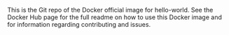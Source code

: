 This is the Git repo of the Docker official image for hello-world. See the Docker Hub page for the full readme on how to use this Docker image and for information regarding contributing and issues.
